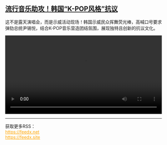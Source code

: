 <!--1734092226000-->
[流行音乐助攻！韩国“K-POP风格”抗议](https://www.dw.com/zh/%E6%B5%81%E8%A1%8C%E9%9F%B3%E4%B9%90%E5%8A%A9%E6%94%BB%EF%BC%81%E9%9F%A9%E5%9B%BD%E2%80%9CK-POP%E9%A3%8E%E6%A0%BC%E2%80%9D%E6%8A%97%E8%AE%AE/a-71014910)
------

<p>这不是露天演唱会，而是示威活动现场！韩国示威民众挥舞荧光棒，高喊口号要求弹劾总统尹锡悦，结合K-POP音乐营造团结氛围，展现独特且创新的抗议文化。</small></p><video src="https://tvdownloaddw-a.akamaihd.net/Events/mp4/vdt_zh/2024/dwvgchi241210_kpopprotest_01imw_AVC_1280x720.mp4" controls style="width:100%"></video><br><hr><div>获取更多RSS：<br><a href="https://feedx.net" style="color:orange" target="_blank">https://feedx.net</a> <br><a href="https://feedx.site" style="color:orange" target="_blank">https://feedx.site</a><br></div>
